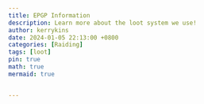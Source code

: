 ```yaml
---
title: EPGP Information
description: Learn more about the loot system we use!
author: kerrykins
date: 2024-01-05 22:13:00 +0800
categories: [Raiding]
tags: [loot]
pin: true
math: true
mermaid: true


---
```


